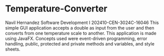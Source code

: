 # Temperature-Converter
Navil Hernandez
Software Development I
202410-CEN-3024C-16046
This simple GUI application accepts a double as input from the user and then converts from one temperature scale to another. This application is made using JavaFX. Concepts used were event-driven programming, error handling, public, protected and private methods and variables, and style sheets.
